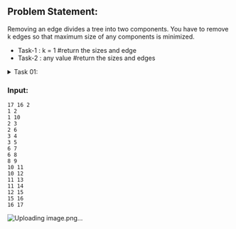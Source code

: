 ## Problem Statement:
Removing an edge divides a tree into two components. You have to remove k edges so that maximum size of any components is minimized.
<ul>
  <li>Task-1 : k = 1         #return the sizes and edge </li>
  <li>Task-2 : any value     #return the sizes and edges </li>
</ul>


<details>
  <summary> Task 01: </summary>

  ```
    vector<ll>tree[100];
    ll child[100] , vis[100], par[100];
    
    
    ll dfs(ll i){
    
        vis[i] = 1 ;
        int sub = 1 ;
    
        for(auto x : tree[i]){
            if(!vis[x]){
                sub+=dfs(x);
                par[x] = i ;
            }
        }
        child[i] = sub ;
        return sub ;
    }
    
    int main() {
        int n , e , k , x , y ;
        cin >> n >> e >> k;
    
        fr(i,0,e){
            cin >> x >> y ;
            tree[x].pb(y);
        }
    
        par[1] = -1 ;
        dfs(1);
        int mx = INT_MAX , nd ;
    
        fr(i,2,n+1) {
            if(abs(n-child[i])<mx){
                mx = abs(n-child[i]) ;
                nd = i ;
            }
            //cout << child[i] <<" "; cout << endl;
        }
    
        cout <<"Maximized Subtree size : " << mx << " Removed Edge: "<< nd <<" "<<par[nd] <<"\n";
    return 0 ;
    }


  ```
</details>



### Input: 

```
17 16 2
1 2 
1 10 
2 3 
2 6 
3 4 
3 5 
6 7 
6 8 
8 9 
10 11
10 12
11 13
11 14 
12 15
15 16
16 17
```

![Uploading image.png…]()

